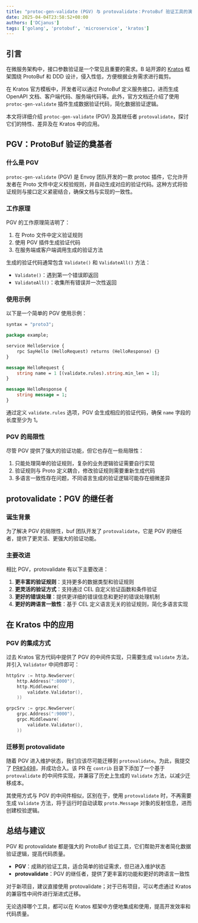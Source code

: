 ```yaml
---
title: "protoc-gen-validate (PGV) 与 protovalidate：ProtoBuf 验证工具的演进"
date: 2025-04-04T23:58:52+08:00
authors: ['DCjanus']
tags: ['golang', 'protobuf', 'microservice', 'kratos']
---
```


## 引言

在微服务架构中，接口参数验证是一个常见且重要的需求。B 站开源的 [Kratos](https://github.com/go-kratos/kratos) 框架围绕 ProtoBuf 和 DDD 设计，侵入性低，方便根据业务需求进行裁剪。

在 Kratos 官方模板中，开发者可以通过 ProtoBuf 定义服务接口，进而生成 OpenAPI 文档、客户端代码、服务端代码等。此外，官方文档还介绍了使用 `protoc-gen-validate` 插件生成数据验证代码，简化数据验证逻辑。

本文将详细介绍 `protoc-gen-validate` (PGV) 及其继任者 `protovalidate`，探讨它们的特性、差异及在 Kratos 中的应用。

## PGV：ProtoBuf 验证的奠基者

### 什么是 PGV

`protoc-gen-validate` (PGV) 是 Envoy 团队开发的一款 protoc 插件，它允许开发者在 Proto 文件中定义校验规则，并自动生成对应的验证代码。这种方式将验证规则与接口定义紧密结合，确保文档与实现的一致性。

### 工作原理

PGV 的工作原理简洁明了：

1. 在 Proto 文件中定义验证规则
2. 使用 PGV 插件生成验证代码
3. 在服务端或客户端调用生成的验证方法

生成的验证代码通常包含 `Validate()` 和 `ValidateAll()` 方法：
- `Validate()`：遇到第一个错误即返回
- `ValidateAll()`：收集所有错误并一次性返回

### 使用示例

以下是一个简单的 PGV 使用示例：

```proto
syntax = "proto3";

package example;

service HelloService {
    rpc SayHello (HelloRequest) returns (HelloResponse) {}
}

message HelloRequest {
    string name = 1 [(validate.rules).string.min_len = 1];
}

message HelloResponse {
    string message = 1;
}
```

通过定义 `validate.rules` 选项，PGV 会生成相应的验证代码，确保 `name` 字段的长度至少为 1。

### PGV 的局限性

尽管 PGV 提供了强大的验证功能，但它也存在一些局限性：

1. 只能处理简单的验证规则，复杂的业务逻辑验证需要自行实现
2. 验证规则与 Proto 定义耦合，修改验证规则需要重新生成代码
3. 多语言一致性存在问题，不同语言生成的验证逻辑可能存在细微差异

## protovalidate：PGV 的继任者

### 诞生背景

为了解决 PGV 的局限性，buf 团队开发了 `protovalidate`，它是 PGV 的继任者，提供了更灵活、更强大的验证功能。

### 主要改进

相比 PGV，protovalidate 有以下主要改进：

1. **更丰富的验证规则**：支持更多的数据类型和验证规则
2. **更灵活的验证方式**：支持通过 CEL 自定义验证函数和条件验证
3. **更好的错误处理**：提供更详细的错误信息和更好的错误处理机制
4. **更好的跨语言一致性**：基于 CEL 定义语言无关的验证规则，简化多语言实现

## 在 Kratos 中的应用

### PGV 的集成方式

过去 Kratos 官方代码中提供了 PGV 的中间件实现，只需要生成 `Validate` 方法，并引入 `Validator` 中间件即可：

```go
httpSrv := http.NewServer(
    http.Address(":8000"),
    http.Middleware(
        validate.Validator(),
    ))

grpcSrv := grpc.NewServer(
    grpc.Address(":9000"),
    grpc.Middleware(
        validate.Validator(),
    ))
```

### 迁移到 protovalidate

随着 PGV 进入维护状态，我们应该尽可能迁移到 `protovalidate`。为此，我提交了 [PR#3498](https://github.com/go-kratos/kratos/pull/3498)，并成功合入。该 PR 在 `contrib` 目录下添加了一个基于 `protovalidate` 的中间件实现，并兼容了历史上生成的 `Validate` 方法，以减少迁移成本。

其使用方式与 PGV 的中间件相似，区别在于，使用 `protovalidate` 时，不再需要生成 `Validate` 方法，将于运行时自动读取 `proto.Message` 对象的反射信息，进而创建校验逻辑。

## 总结与建议

PGV 和 protovalidate 都是强大的 ProtoBuf 验证工具，它们帮助开发者简化数据验证逻辑，提高代码质量。

- **PGV**：成熟的验证工具，适合简单的验证需求，但已进入维护状态
- **protovalidate**：PGV 的继任者，提供了更丰富的功能和更好的跨语言一致性

对于新项目，建议直接使用 protovalidate；对于已有项目，可以考虑通过 Kratos 的兼容性中间件进行渐进式迁移。

无论选择哪个工具，都可以在 Kratos 框架中方便地集成和使用，提高开发效率和代码质量。

